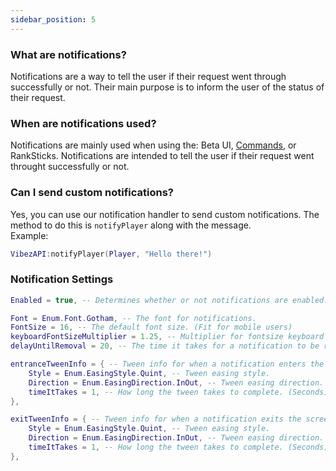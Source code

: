 ```yaml
---
sidebar_position: 5
---
```


### What are notifications?

Notifications are a way to tell the user if their request went through successfully or not. Their main purpose is to inform the user of the status of their request.

### When are notifications used?

Notifications are mainly used when using the: Beta UI, [Commands](/VibezAPI/docs/Features/Commands/About/), or RankSticks. Notifications are intended to tell the user if their request went throught successfully or not.

### Can I send custom notifications?

Yes, you can use our notification handler to send custom notifications. The method to do this is `notifyPlayer` along with the message. <br/>
Example:

```lua
VibezAPI:notifyPlayer(Player, "Hello there!")
```

### Notification Settings

```lua
Enabled = true, -- Determines whether or not notifications are enabled.

Font = Enum.Font.Gotham, -- The font for notifications.
FontSize = 16, -- The default font size. (Fit for mobile users)
keyboardFontSizeMultiplier = 1.25, -- Multiplier for fontsize keyboard users
delayUntilRemoval = 20, -- The time it takes for a notification to be removed.

entranceTweenInfo = { -- Tween info for when a notification enters the screen.
    Style = Enum.EasingStyle.Quint, -- Tween easing style.
    Direction = Enum.EasingDirection.InOut, -- Tween easing direction.
    timeItTakes = 1, -- How long the tween takes to complete. (Seconds)
},

exitTweenInfo = { -- Tween info for when a notification exits the screen.
    Style = Enum.EasingStyle.Quint, -- Tween easing style.
    Direction = Enum.EasingDirection.InOut, -- Tween easing direction.
    timeItTakes = 1, -- How long the tween takes to complete. (Seconds)
},
```
